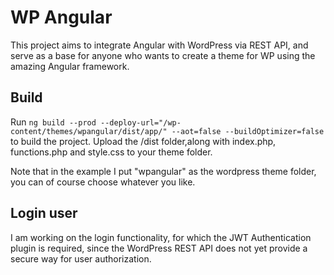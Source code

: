 # WP Angular

This project aims to integrate Angular with WordPress via REST API, and serve as a base for anyone who wants to create a theme for WP using the amazing Angular framework.

## Build

Run `ng build --prod --deploy-url="/wp-content/themes/wpangular/dist/app/" --aot=false --buildOptimizer=false` to build the project. Upload the /dist folder,along with index.php, functions.php and style.css to your theme folder.

Note that in the example I put "wpangular" as the wordpress theme folder, you can of course choose whatever you like.

## Login user

I am working on the login functionality, for which the JWT Authentication plugin is required, since the WordPress REST API does not yet provide a secure way for user authorization.